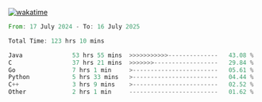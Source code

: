 [![wakatime](https://wakatime.com/badge/user/5970ac98-85fb-4bfd-a7d8-142e7d5bd274.svg)](https://wakatime.com/@5970ac98-85fb-4bfd-a7d8-142e7d5bd274)

<!--START_SECTION:waka-->

```rust
From: 17 July 2024 - To: 16 July 2025

Total Time: 123 hrs 10 mins

Java              53 hrs 55 mins  >>>>>>>>>>>--------------   43.08 %
C                 37 hrs 21 mins  >>>>>>>------------------   29.84 %
Go                7 hrs 1 min     >------------------------   05.61 %
Python            5 hrs 33 mins   >------------------------   04.44 %
C++               3 hrs 9 mins    >------------------------   02.52 %
Other             2 hrs 1 min     -------------------------   01.62 %
```

<!--END_SECTION:waka-->
